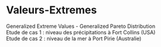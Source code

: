 # Valeurs-Extremes  
Generalized Extreme Values  - Generalized Pareto Distribution  
Etude de cas 1 : niveau des précipitations à Fort Collins (USA)  
Etude de cas 2 : niveau de la mer à Port Pirie (Australie)  
